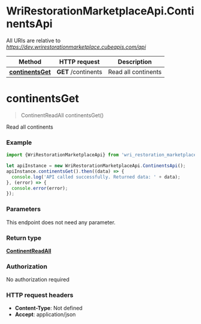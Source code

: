 # WriRestorationMarketplaceApi.ContinentsApi

All URIs are relative to *https://dev.wrirestorationmarketplace.cubeapis.com/api*

Method | HTTP request | Description
------------- | ------------- | -------------
[**continentsGet**](ContinentsApi.md#continentsGet) | **GET** /continents | Read all continents


<a name="continentsGet"></a>
# **continentsGet**
> ContinentReadAll continentsGet()

Read all continents

### Example
```javascript
import {WriRestorationMarketplaceApi} from 'wri_restoration_marketplace_api';

let apiInstance = new WriRestorationMarketplaceApi.ContinentsApi();
apiInstance.continentsGet().then((data) => {
  console.log('API called successfully. Returned data: ' + data);
}, (error) => {
  console.error(error);
});

```

### Parameters
This endpoint does not need any parameter.

### Return type

[**ContinentReadAll**](ContinentReadAll.md)

### Authorization

No authorization required

### HTTP request headers

 - **Content-Type**: Not defined
 - **Accept**: application/json

